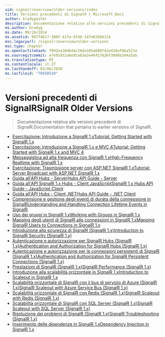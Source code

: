 ```yaml
---
uid: signalr/overview/older-versions/index
title: Versioni precedenti di SignalR | Microsoft Docs
author: bradygaster
description: Documentazione relativa alle versioni precedenti di SignalR.
ms.author: bradyg
ms.date: 09/19/2014
ms.assetid: 607f4617-380f-41fa-bf46-147e82bb8124
msc.legacyurl: /signalr/overview/older-versions
msc.type: chapter
ms.openlocfilehash: f992ea30d6d4c26da105a688f42e420af86a523a
ms.sourcegitcommit: e7e91932a6e91a63e2e46417626f39d6b244a3ab
ms.translationtype: MT
ms.contentlocale: it-IT
ms.lasthandoff: 03/06/2020
ms.locfileid: "78558520"
---
```

# <a name="signalr-older-versions"></a><span data-ttu-id="5cfed-103">Versioni precedenti di SignalR</span><span class="sxs-lookup"><span data-stu-id="5cfed-103">SignalR Older Versions</span></span>

> <span data-ttu-id="5cfed-104">Documentazione relativa alle versioni precedenti di SignalR.</span><span class="sxs-lookup"><span data-stu-id="5cfed-104">Documentation that pertains to earlier versions of SignalR.</span></span>

- [<span data-ttu-id="5cfed-105">Esercitazione: Introduzione a SignalR 1.x</span><span class="sxs-lookup"><span data-stu-id="5cfed-105">Tutorial: Getting Started with SignalR 1.x</span></span>](tutorial-getting-started-with-signalr.md)
- [<span data-ttu-id="5cfed-106">Esercitazione: Introduzione a SignalR 1.x e MVC 4</span><span class="sxs-lookup"><span data-stu-id="5cfed-106">Tutorial: Getting Started with SignalR 1.x and MVC 4</span></span>](tutorial-getting-started-with-signalr-and-mvc-4.md)
- [<span data-ttu-id="5cfed-107">Messaggistica ad alta frequenza con SignalR 1.x</span><span class="sxs-lookup"><span data-stu-id="5cfed-107">High-Frequency Realtime with SignalR 1.x</span></span>](tutorial-high-frequency-realtime-with-signalr.md)
- [<span data-ttu-id="5cfed-108">Esercitazione: Trasmissione server con ASP.NET SignalR 1.x</span><span class="sxs-lookup"><span data-stu-id="5cfed-108">Tutorial: Server Broadcast with ASP.NET SignalR 1.x</span></span>](tutorial-server-broadcast-with-aspnet-signalr.md)
- [<span data-ttu-id="5cfed-109">Guida all'API Hubs - Server</span><span class="sxs-lookup"><span data-stu-id="5cfed-109">Hubs API Guide - Server</span></span>](signalr-1x-hubs-api-guide-server.md)
- [<span data-ttu-id="5cfed-110">Guida all'API SignalR 1.x Hubs - Client JavaScript</span><span class="sxs-lookup"><span data-stu-id="5cfed-110">SignalR 1.x Hubs API Guide - JavaScript Client</span></span>](signalr-1x-hubs-api-guide-javascript-client.md)
- [<span data-ttu-id="5cfed-111">Guida all'API Hubs - Client .NET</span><span class="sxs-lookup"><span data-stu-id="5cfed-111">Hubs API Guide - .NET Client</span></span>](signalr-1x-hubs-api-guide-net-client.md)
- [<span data-ttu-id="5cfed-112">Comprensione e gestione degli eventi di durata della connessione in SignalR</span><span class="sxs-lookup"><span data-stu-id="5cfed-112">Understanding and Handling Connection Lifetime Events in SignalR</span></span>](handling-connection-lifetime-events.md)
- [<span data-ttu-id="5cfed-113">Uso dei gruppi in SignalR 1.x</span><span class="sxs-lookup"><span data-stu-id="5cfed-113">Working with Groups in SignalR 1.x</span></span>](working-with-groups.md)
- [<span data-ttu-id="5cfed-114">Mapping degli utenti di SignalR alle connessioni in SignalR 1.x</span><span class="sxs-lookup"><span data-stu-id="5cfed-114">Mapping SignalR Users to Connections in SignalR 1.x</span></span>](mapping-users-to-connections.md)
- [<span data-ttu-id="5cfed-115">Introduzione alla sicurezza di SignalR (SignalR 1.x)</span><span class="sxs-lookup"><span data-stu-id="5cfed-115">Introduction to SignalR Security (SignalR 1.x)</span></span>](introduction-to-security.md)
- [<span data-ttu-id="5cfed-116">Autenticazione e autorizzazione per SignalR Hubs (SignalR 1.x)</span><span class="sxs-lookup"><span data-stu-id="5cfed-116">Authentication and Authorization for SignalR Hubs (SignalR 1.x)</span></span>](hub-authorization.md)
- [<span data-ttu-id="5cfed-117">Autenticazione e autorizzazione per le connessioni persistenti di SignalR (SignalR 1.x)</span><span class="sxs-lookup"><span data-stu-id="5cfed-117">Authentication and Authorization for SignalR Persistent Connections (SignalR 1.x)</span></span>](persistent-connection-authorization.md)
- [<span data-ttu-id="5cfed-118">Prestazioni di SignalR (SignalR 1.x)</span><span class="sxs-lookup"><span data-stu-id="5cfed-118">SignalR Performance (SignalR 1.x)</span></span>](signalr-performance.md)
- [<span data-ttu-id="5cfed-119">Introduzione alla scalabilità orizzontale in SignalR 1.x</span><span class="sxs-lookup"><span data-stu-id="5cfed-119">Introduction to Scaleout in SignalR 1.x</span></span>](scaleout-in-signalr.md)
- [<span data-ttu-id="5cfed-120">Scalabilità orizzontale di SignalR con il bus di servizio di Azure (SignalR 1.x)</span><span class="sxs-lookup"><span data-stu-id="5cfed-120">SignalR Scaleout with Azure Service Bus (SignalR 1.x)</span></span>](scaleout-with-windows-azure-service-bus.md)
- [<span data-ttu-id="5cfed-121">Scalabilità orizzontale di SignalR con Redis (SignalR 1.x)</span><span class="sxs-lookup"><span data-stu-id="5cfed-121">SignalR Scaleout with Redis (SignalR 1.x)</span></span>](scaleout-with-redis.md)
- [<span data-ttu-id="5cfed-122">Scalabilità orizzontale di SignalR con SQL Server (SignalR 1.x)</span><span class="sxs-lookup"><span data-stu-id="5cfed-122">SignalR Scaleout with SQL Server (SignalR 1.x)</span></span>](scaleout-with-sql-server.md)
- [<span data-ttu-id="5cfed-123">Risoluzione dei problemi di SignalR (SignalR 1.x)</span><span class="sxs-lookup"><span data-stu-id="5cfed-123">SignalR Troubleshooting (SignalR 1.x)</span></span>](troubleshooting.md)
- [<span data-ttu-id="5cfed-124">Inserimento delle dipendenze in SignalR 1.x</span><span class="sxs-lookup"><span data-stu-id="5cfed-124">Dependency Injection in SignalR 1.x</span></span>](dependency-injection.md)
